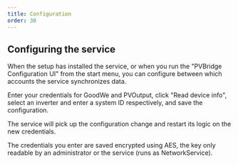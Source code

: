 ```yaml
---
title: Configuration
order: 30
---
```

## Configuring the service
When the setup has installed the service, or when you run the "PVBridge Configuration UI" from the start menu, you can configure between which accounts the service synchronizes data.

Enter your credentials for GoodWe and PVOutput, click "Read device info", select an inverter and enter a system ID respectively, and save the configuration.

The service will pick up the configuration change and restart its logic on the new credentials.

The credentials you enter are saved encrypted using AES, the key only readable by an administrator or the service (runs as NetworkService).
